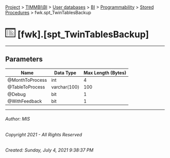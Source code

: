 #### 

[Project](../../../../../index.md) > [TIMMBI\\BI](../../../../index.md) > [User databases](../../../index.md) > [BI](../../index.md) > [Programmability](../index.md) > [Stored Procedures](Stored_Procedures.md) > fwk.spt_TwinTablesBackup

# ![Stored Procedures](../../../../../Images/StoredProcedure32.png) [fwk].[spt_TwinTablesBackup]

---

## <a name="#parameters"></a>Parameters

| Name | Data Type | Max Length (Bytes) |
|---|---|---|
| @MonthToProcess | int | 4 |
| @TableToProcess | varchar(100) | 100 |
| @Debug | bit | 1 |
| @WithFeedback | bit | 1 |


---

###### Author:  MIS

###### Copyright 2021 - All Rights Reserved

###### Created: Sunday, July 4, 2021 9:38:37 PM

